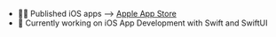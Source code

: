 - 👨‍💻 Published iOS apps --> [Apple App Store](https://apps.apple.com/us/developer/berk-dogan/id1683312256)
- 🌱 Currently working on iOS App Development with Swift and SwiftUI

<!---
berkiyo/berkiyo is a ✨ special ✨ repository because its `README.md` (this file) appears on your GitHub profile.
You can click the Preview link to take a look at your changes.
--->

